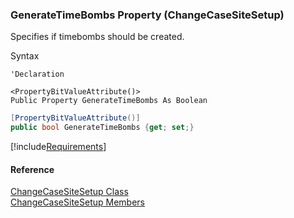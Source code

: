 ﻿### GenerateTimeBombs Property (ChangeCaseSiteSetup)

Specifies if timebombs should be created.

Syntax

```vbnet
'Declaration

<PropertyBitValueAttribute()>
Public Property GenerateTimeBombs As Boolean
```

```csharp
[PropertyBitValueAttribute()]
public bool GenerateTimeBombs {get; set;}
```

[!include[Requirements](../partials/requirements.md)]

#### Reference

[ChangeCaseSiteSetup Class](FChoice.Toolkits.Clarify~FChoice.Toolkits.Clarify.Support.ChangeCaseSiteSetup.md)  
[ChangeCaseSiteSetup Members](FChoice.Toolkits.Clarify~FChoice.Toolkits.Clarify.Support.ChangeCaseSiteSetup_members.md)